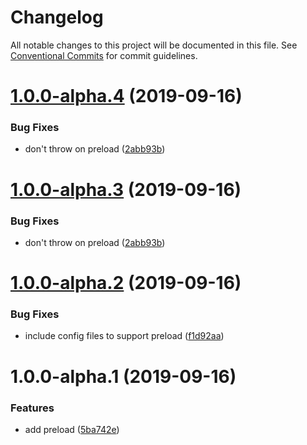# Changelog

All notable changes to this project will be documented in this file. See
[Conventional Commits](https://conventionalcommits.org) for commit guidelines.

# [1.0.0-alpha.4](https://github.com/danielfsousa/dotenv-azure/compare/v1.0.0-alpha.3@alpha...v1.0.0-alpha.4@alpha) (2019-09-16)


### Bug Fixes

* don't throw on preload ([2abb93b](https://github.com/danielfsousa/dotenv-azure/commit/2abb93b))

# [1.0.0-alpha.3](https://github.com/danielfsousa/dotenv-azure/compare/v1.0.0-alpha.2@alpha...v1.0.0-alpha.3@alpha) (2019-09-16)


### Bug Fixes

* don't throw on preload ([2abb93b](https://github.com/danielfsousa/dotenv-azure/commit/2abb93b))

# [1.0.0-alpha.2](https://github.com/danielfsousa/dotenv-azure/compare/v1.0.0-alpha.1@alpha...v1.0.0-alpha.2@alpha) (2019-09-16)


### Bug Fixes

* include config files to support preload ([f1d92aa](https://github.com/danielfsousa/dotenv-azure/commit/f1d92aa))

# 1.0.0-alpha.1 (2019-09-16)


### Features

* add preload ([5ba742e](https://github.com/danielfsousa/dotenv-azure/commit/5ba742e))
